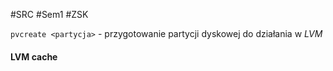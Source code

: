 #SRC #Sem1 #ZSK 

`pvcreate <partycja>` - przygotowanie partycji dyskowej do działania w _LVM_

#### LVM cache